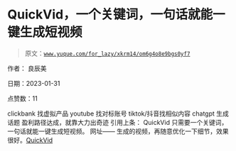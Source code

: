 # QuickVid，一个关键词，一句话就能一键生成短视频

> 原文：[`www.yuque.com/for_lazy/xkrm14/om6g4o8e9bgs0yf7`](https://www.yuque.com/for_lazy/xkrm14/om6g4o8e9bgs0yf7)

作者： 良辰美 

日期：2023-01-31 

点赞数：11 

clickbank 找虚拟产品 youtube 找对标账号 tiktok/抖音找相似内容 chatgpt 生成话题 盈利路径达成，就靠大力出奇迹 引用上条： QuickVid 只需要一个关键词，一句话就能一键生成短视频。 网址—— 生成的视频，再随意优化一下细节，效果很好。[QuickVid](https://www.quickvid.ai) 

